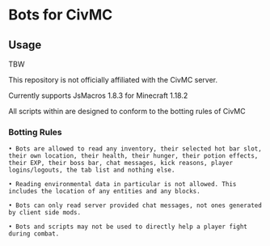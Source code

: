 # Bots for CivMC

## Usage

TBW

This repository is not officially affiliated with the CivMC server.

Currently supports JsMacros 1.8.3 for Minecraft 1.18.2

All scripts within are designed to conform to the botting rules of CivMC

### Botting Rules
    
    • Bots are allowed to read any inventory, their selected hot bar slot, their own location, their health, their hunger, their potion effects, their EXP, their boss bar, chat messages, kick reasons, player logins/logouts, the tab list and nothing else.
    
    • Reading environmental data in particular is not allowed. This includes the location of any entities and any blocks.
    
    • Bots can only read server provided chat messages, not ones generated by client side mods.
    
    • Bots and scripts may not be used to directly help a player fight during combat.

